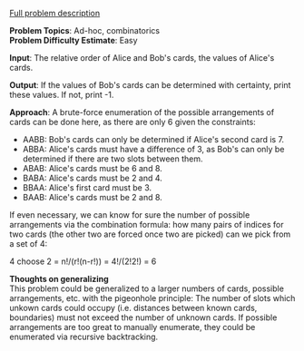 [Full problem description](https://mausa21.kattis.com/problems/codeguessing)

**Problem Topics**: Ad-hoc, combinatorics  
**Problem Difficulty Estimate**: Easy

**Input**: The relative order of Alice and Bob's cards, the values of Alice's cards.  

**Output**: If the values of Bob's cards can be determined with certainty, print these values.  If not, print -1.  

**Approach**: A brute-force enumeration of the possible arrangements of cards can be done here, as there are only 6 given the constraints:

  - AABB: Bob's cards can only be determined if Alice's second card is 7.  
  - ABBA: Alice's cards must have a difference of 3, as Bob's can only be determined if there are two slots between them.    
  - ABAB: Alice's cards must be 6 and 8.  
  - BABA: Alice's cards must be 2 and 4.    
  - BBAA: Alice's first card must be 3.  
  - BAAB: Alice's cards must be 2 and 8.

  If even necessary, we can know for sure the number of possible arrangements via the combination formula: how many pairs of indices for two cards (the other two are forced once two are picked) can we pick from a set of 4:
  
  4 choose 2 = n!/(r!(n-r!)) = 4!/(2!2!) = 6
  
  **Thoughts on generalizing**  
  This problem could be generalized to a larger numbers of cards, possible arrangements, etc. with the pigeonhole principle: 
  The number of slots which unkown cards could occupy (i.e. distances between known cards, boundaries) must not exceed the number of unknown cards.
  If possible arrangements are too great to manually enumerate, they could be enumerated via recursive backtracking. 
